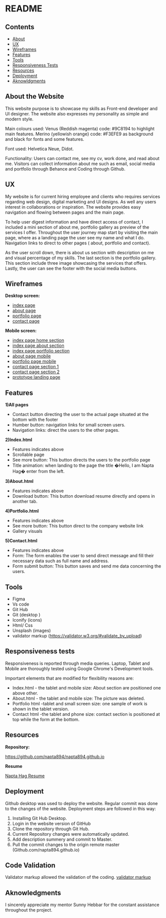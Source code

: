 # README

## Contents

* [About](https://github.com/napta894/napta894.github.io/blob/master/README.md#about-the-website)
* [UX](https://github.com/napta894/napta894.github.io/blob/master/README.md#ux)
* [Wireframes](https://github.com/napta894/napta894.github.io/blob/master/README.md#wireframes)
* [Features](https://github.com/napta894/napta894.github.io/blob/master/README.md#features)
* [Tools](https://github.com/napta894/napta894.github.io/blob/master/README.md#tools)
* [Responsiveness Tests](https://github.com/napta894/napta894.github.io/blob/master/README.md#responsiveness-tests)
* [Resources](https://github.com/napta894/napta894.github.io/blob/master/README.md#resources)
* [Deployment](https://github.com/napta894/napta894.github.io/blob/master/README.md#resources)
* [Aknowldgments](https://github.com/napta894/napta894.github.io/blob/master/README.md#aknowledgments)


## About the Website

This website purpose is to showcase my skills as Front-end developer and UI designer. The website also expresses my personality as simple and modern style. 

Main colours used: Venus (Reddish magenta) code: #9C8194 to highlight main features. 
Merino (yellowish orange} code: #F3EFE9 as background and black for fonts and some features. 

Font used: Helvetica Neue, Didot.

Functionality:
Users can contact me, see my cv, work done, and read about me.  Visitors can collect information about me such as email, social media and portfolio through Behance and Coding through Github.

## UX 

My website is for current hiring employee and clients who requires services regarding web design, digital marketing and UI designs. As well any users interest in collaborations or inspiration. The website provides easy navigation and flowing between pages and the main page. 

To help user digest information and have direct access of contact, I included a mini section of about me, portfolio gallery as preview of the services I offer.  Throughout the user journey map start by visiting the main page, where as a landing page the user see my name and what I do. Navigation links to direct to other pages ( about, portfolio and contact).

As the user scroll down, there is about us section with description on me and visual percentage of my skills. The last section is the portfolio gallery. This section include three image showcasing the services that offers. Lastly, the user can see the footer with the social media buttons.

## Wireframes

**Desktop screen:**
* [index page](https://github.com/napta894/napta894.github.io/blob/8aaaf227aadc9064c20d572316d6c471eae1bae2/files/portfolio-wireframes%20/laptop/index-page.png)
* [about page](https://github.com/napta894/napta894.github.io/blob/master/files/portfolio-wireframes%20/laptop/about-page.png)
* [portfolio page](https://github.com/napta894/napta894.github.io/blob/master/files/portfolio-wireframes%20/laptop/portfolio-page.png)
* [contact page](https://github.com/napta894/napta894.github.io/blob/master/files/portfolio-wireframes%20/laptop/contact-page.png)

**Mobile screen:**
* [index page home section](https://github.com/napta894/napta894.github.io/blob/master/files/portfolio-wireframes%20/phone/index-page-home%20section-mobile.png)
* [index page about section](https://github.com/napta894/napta894.github.io/blob/master/files/portfolio-wireframes%20/phone/index-page-mobile-about-section.png)
* [index page portfolio section](https://github.com/napta894/napta894.github.io/blob/master/files/portfolio-wireframes%20/phone/index-page-mobile-Portfolio%20section.png)
* [about page mobile](https://github.com/napta894/napta894.github.io/blob/master/files/portfolio-wireframes%20/phone/about-page-mobile.png)
* [portfolio page mobile](https://github.com/napta894/napta894.github.io/blob/master/files/portfolio-wireframes%20/phone/portfolio-page-%20mobile.png)
* [contact page section 1](https://github.com/napta894/napta894.github.io/blob/master/files/portfolio-wireframes%20/phone/contact-page-mobile-1.png)
* [contact page section 2](https://github.com/napta894/napta894.github.io/blob/master/files/portfolio-wireframes%20/phone/contact-page-mobile-2.png)
* [prototype landing page](https://github.com/napta894/napta894.github.io/blob/master/files/portfolio-wireframes%20/phone/prototype-landing-page-mobile.jpg)

## Features

**1)All pages**

* Contact button directing the user to the actual page situated at the bottom with the footer
* Humber button: navigation links for small screen users. 
* Navigation links: direct the users to the other pages.

**2)Index.html**
* Features indicates above
* Scrollable page
* See more button: This button directs the users to the portfolio page
* Title animation: when landing to the page the title �Hello, I am Napta Hag� enter from the left.

**3)About.html**

* Features indicates above
* Download button: This button download resume directly and opens in another tab.

**4)Portfolio.html**

* Features indicates above
* See more button: This button direct to the company website link
* Gallery visuals

**5)Contact.html**

* Features indicates above
* Form: The form enables the user to send direct message and fill their necessary data such as full name and address.
* Form submit button: This button saves and send me data concerning the users.


## Tools

* Figma
* Vs code
* Git Hub
* Git (desktop ) 
* Iconify (icons)
* Html/ Css
* Unsplash (images)
* validator markup (https://validator.w3.org/#validate_by_upload)


## Responsiveness tests

Responsiveness is reported through media queries. Laptop, Tablet and Mobile are thoroughly tested using Google Chrome's Development tools.

Important elements that are modified for flexibility reasons are:

* Index.html - the tablet and mobile size: About section are positioned one above other.
* About.html - the tablet and mobile size: The picture was deleted.
* Portfolio html -tablet and small screen size:  one sample of work is shown in the tablet version.
* Contact html -the tablet and phone size:  contact section is positioned at top while the form at the bottom.

## Resources
 
**Repository:**

https://github.com/napta894/napta894.github.io

**Resume**

[Napta Hag Resume](https://github.com/napta894/napta894.github.io/blob/master/files/NAPTA%20HAG%20resume.pdf)

## Deployment

Github desktop was used to deploy the website.  Regular commit was done to the changes of the website.
Deployment steps are followed in this way:

1. Installing Git Hub Desktop. 
2. Login in the website version of GitHub
3. Clone the repository through Git Hub.
4. Current Repository changes were  automatically updated.
5. Add description summery and commit to Master.
6. Pull the commit changes to the origin remote master (Github.com/napta894.github.io)


## Code Validation

Validator markup allowed the validation of the coding. 
[validator markup](https://validator.w3.org/#validate_by_input)


## Aknowledgments

I sincerely appreciate my mentor Sunny Hebbar for the constant assistance throughout the project.












